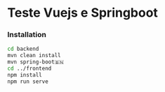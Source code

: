 # Teste Vuejs e Springboot

### Installation
```bash
cd backend
mvn clean install
mvn spring-boot🇧🇳
cd ../frontend
npm install
npm run serve
